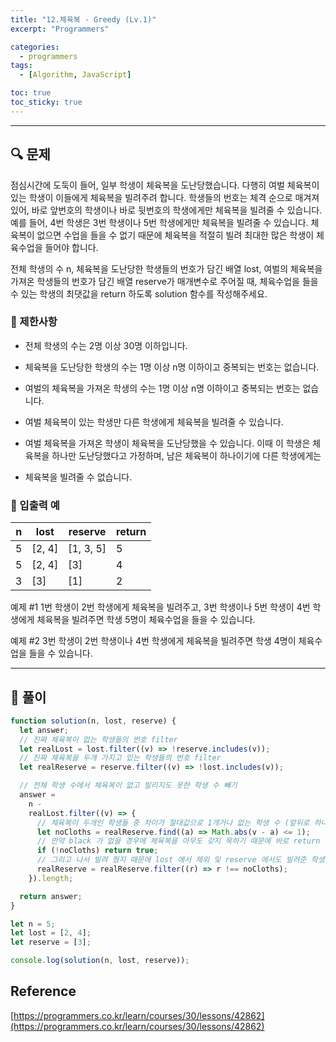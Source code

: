 ```yaml
---
title: "12.체육복 - Greedy (Lv.1)"
excerpt: "Programmers"

categories:
  - programmers
tags:
  - [Algorithm, JavaScript]

toc: true
toc_sticky: true
---
```


---

## 🔍 문제

점심시간에 도둑이 들어, 일부 학생이 체육복을 도난당했습니다. 다행히 여벌 체육복이 있는 학생이 이들에게 체육복을 빌려주려 합니다. 학생들의 번호는 체격 순으로 매겨져 있어, 바로 앞번호의 학생이나 바로 뒷번호의 학생에게만 체육복을 빌려줄 수 있습니다. 예를 들어, 4번 학생은 3번 학생이나 5번 학생에게만 체육복을 빌려줄 수 있습니다. 체육복이 없으면 수업을 들을 수 없기 때문에 체육복을 적절히 빌려 최대한 많은 학생이 체육수업을 들어야 합니다.

전체 학생의 수 n, 체육복을 도난당한 학생들의 번호가 담긴 배열 lost, 여벌의 체육복을 가져온 학생들의 번호가 담긴 배열 reserve가 매개변수로 주어질 때, 체육수업을 들을 수 있는 학생의 최댓값을 return 하도록 solution 함수를 작성해주세요.

### 🔸 제한사항

- 전체 학생의 수는 2명 이상 30명 이하입니다.

- 체육복을 도난당한 학생의 수는 1명 이상 n명 이하이고 중복되는 번호는 없습니다.

- 여벌의 체육복을 가져온 학생의 수는 1명 이상 n명 이하이고 중복되는 번호는 없습니다.

- 여벌 체육복이 있는 학생만 다른 학생에게 체육복을 빌려줄 수 있습니다.

- 여벌 체육복을 가져온 학생이 체육복을 도난당했을 수 있습니다. 이때 이 학생은 체육복을 하나만 도난당했다고 가정하며, 남은 체육복이 하나이기에 다른 학생에게는

- 체육복을 빌려줄 수 없습니다.

### 🔹 입출력 예

| n   | lost   | reserve   | return |
| --- | ------ | --------- | ------ |
| 5   | [2, 4] | [1, 3, 5] | 5      |
| 5   | [2, 4] | [3]       | 4      |
| 3   | [3]    | [1]       | 2      |

예제 #1
1번 학생이 2번 학생에게 체육복을 빌려주고, 3번 학생이나 5번 학생이 4번 학생에게 체육복을 빌려주면 학생 5명이 체육수업을 들을 수 있습니다.

예제 #2
3번 학생이 2번 학생이나 4번 학생에게 체육복을 빌려주면 학생 4명이 체육수업을 들을 수 있습니다.

---

## 📌 풀이

```js
function solution(n, lost, reserve) {
  let answer;
  // 진짜 체육복이 없는 학생들의 번호 filter
  let realLost = lost.filter((v) => !reserve.includes(v));
  // 진짜 체육복을 두개 가지고 있는 학생들의 번호 filter
  let realReserve = reserve.filter((v) => !lost.includes(v));

  // 전체 학생 수에서 체육복이 없고 빌리지도 못한 학생 수 빼기
  answer =
    n -
    realLost.filter((v) => {
      // 체육복이 두개인 학생들 중 차이가 절대값으로 1개거나 없는 학생 수 (앞뒤로 하나씩 이니까 절대값을 사용)
      let noCloths = realReserve.find((a) => Math.abs(v - a) <= 1);
      // 만약 black 가 없을 경우에 체육복을 아무도 갖지 목하기 때문에 바로 return
      if (!noCloths) return true;
      // 그리고 나서 빌려 줬지 때문에 lost 에서 제외 및 reserve 에서도 빌려준 학생 제외 시키기
      realReserve = realReserve.filter((r) => r !== noCloths);
    }).length;

  return answer;
}

let n = 5;
let lost = [2, 4];
let reserve = [3];

console.log(solution(n, lost, reserve));
```

## Reference

[https://programmers.co.kr/learn/courses/30/lessons/42862](https://programmers.co.kr/learn/courses/30/lessons/42862)
